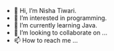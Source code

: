 - 👋 Hi, I’m Nisha Tiwari. 
- 👀 I’m interested in programming. 
- 🌱 I’m currently learning Java. 
- 💞️ I’m looking to collaborate on ...
- 📫 How to reach me ...

<!---
NishaTiwari123/NishaTiwari123 is a ✨ special ✨ repository because its `README.md` (this file) appears on your GitHub profile.
You can click the Preview link to take a look at your changes.
--->
